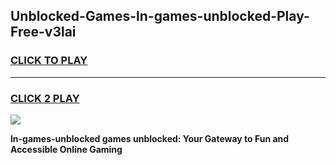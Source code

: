 
## Unblocked-Games-ln-games-unblocked-Play-Free-v3lai
<h3>
<a href="https://premium76.site?title=ln-games-unblocked&ref=24M">CLICK TO PLAY</a></h3>
<hr>

<h3>
<a href="https://premium76.site?title=ln-games-unblocked&ref=24M">CLICK 2 PLAY</a>
  
</h3>

<a href="https://premium76.site?title=ln-games-unblocked&ref=24M"><img src="https://clearcache.store/games.png"></a>


**ln-games-unblocked games unblocked: Your Gateway to Fun and Accessible Online Gaming**
